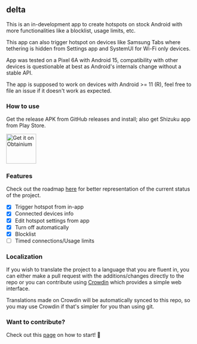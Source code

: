 ## delta

This is an in-development app to create hotspots on stock Android with
more functionalities like a blocklist, usage limits, etc.

This app can also trigger hotspot on devices like Samsung Tabs where tethering
is hidden from Settings app and SystemUI for Wi-Fi only devices.

App was tested on a Pixel 6A with Android 15, compatibility with other devices
is questionable at best as Android's internals change without a stable API.

The app is supposed to work on devices with Android >= 11 (R), feel free to file
an issue if it doesn't work as expected.

### How to use

Get the release APK from GitHub releases and install; also get Shizuku app
from Play Store.

[<img src="https://github.com/ImranR98/Obtainium/blob/main/assets/graphics/badge_obtainium.png"
alt="Get it on Obtainium"
height="80">](https://github.com/ImranR98/Obtainium)

### Features

Check out the roadmap [here](https://github.com/users/supershadoe/projects/6/views/3)
for better representation of the current status of the project.

- [X] Trigger hotspot from in-app
- [X] Connected devices info
- [X] Edit hotspot settings from app
- [X] Turn off automatically
- [X] Blocklist
- [ ] Timed connections/Usage limits

### Localization

If you wish to translate the project to a language that you are fluent in, you
can either make a pull request with the additions/changes directly to the repo
or you can contribute using [Crowdin](https://crowdin.com/project/delta-app)
which provides a simple web interface.

Translations made on Crowdin will be automatically synced to this repo, so you
may use Crowdin if that's simpler for you than using git.

### Want to contribute?

Check out this [page](https://github.com/supershadoe/delta/contribute) on how
to start! :hugs:
